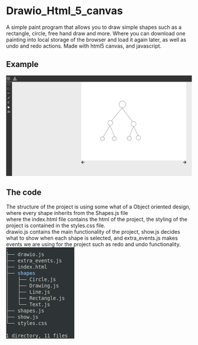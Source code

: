 # Drawio_Html_5_canvas
A simple paint program that allows you to draw simple shapes such as a rectangle, circle, free hand draw and more.
Where you can download one painting into local storage of the browser and load it again later, as well as undo and redo actions. 
Made with html5 canvas, and javascript.

## Example
![Example of styles](images/example.png)

## The code
The structure of the project is using some what of a Object oriented design, where every shape inherits from the Shapes.js file  
where the index.html file contains the html of the project, the styling of the project is contained in the styles.css file.  
drawio.js contains the main functionality of the project, show.js decides what to show when each shape is selected, 
and extra_events.js makes events we are using for the project such as redo and undo functionality.  
![project tree structure](images/project_tree.png)
